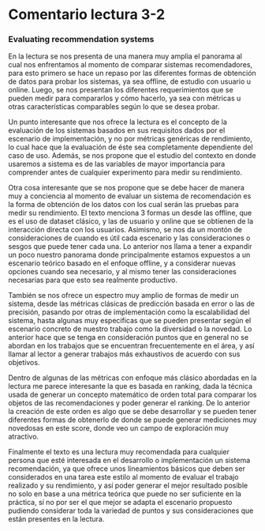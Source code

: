 # Comentario lectura 3-2

### Evaluating recommendation systems

En la lectura se nos presenta de una manera muy amplia el panorama al cual nos enfrentamos al momento de comparar sistemas recomendadores, para esto primero se hace un repaso por las diferentes formas de obtención de datos para probar los sistemas, ya sea offline, de estudio con usuario u online. Luego, se nos presentan los diferentes requerimientos que se pueden medir para compararlos y cómo hacerlo, ya sea con métricas u otras características comparables según lo que se desea probar.

Un punto interesante que nos ofrece la lectura es el concepto de la evaluación de los sistemas basados en sus requisitos dados por el escenario de implementación, y no por métricas genéricas de rendimiento, lo cual hace que la evaluación de éste sea completamente dependiente del caso de uso. Además, se nos propone que el estudio del contexto en donde usaremos a sistema es de las variables de mayor importancia para comprender antes de cualquier experimento para medir su rendimiento. 

Otra cosa interesante que se nos propone que se debe hacer de manera muy a conciencia al momento de evaluar un sistema de recomendación es la forma de obtención de los datos con los cual serán las pruebas para medir su rendimiento. El texto menciona 3 formas un desde las offline, que es el uso de dataset clásico, y las de usuario y online que se obtienen de la interacción directa con los usuarios. Asimismo, se nos da un montón de consideraciones de cuando es útil cada escenario y las consideraciones o sesgos que puede tener cada una. Lo anterior nos llama a tener a expandir un poco nuestro panorama donde principalmente estamos expuestos a un escenario teórico basado en el enfoque offline, y a considerar nuevas opciones cuando sea necesario, y al mismo tener las consideraciones necesarias para que esto sea realmente productivo.

También se nos ofrece un espectro muy amplio de formas de medir un sistema, desde las métricas clásicas de predicción basada en error o las de precisión, pasando por otras de implementación como la escalabilidad del sistema, hasta algunas muy especificas que se pueden presentar según el escenario concreto de nuestro trabajo como la diversidad o la novedad. Lo anterior hace que se tenga en consideración puntos que en general no se abordan en los trabajos que se encuentran frecuentemente en el área, y así llamar al lector a generar trabajos más exhaustivos de acuerdo con sus objetivos.

Dentro de algunas de las métricas con enfoque más clásico abordadas en la lectura me parece interesante la que es basada en ranking, dada la técnica usada de generar un concepto matemático de orden total para comparar los objetos de las recomendaciones y poder generar el ranking. De lo anterior la creación de este orden es algo que se debe desarrollar y se pueden tener diferentes formas de obtenerlo de donde se puede generar mediciones muy novedosas en este score, donde veo un campo de exploración muy atractivo.

Finalmente el texto es una lectura muy recomendada para cualquier persona que esté interesada en el desarrollo o implementación un sistema recomendación, ya que ofrece unos lineamientos básicos que deben ser considerados en una tarea este estilo al momento de evaluar el trabajo realizado y su rendimiento, y así poder generar el mejor resultado posible no solo en base a una métrica teórica que puede no ser suficiente en la práctica, sí no por ser el que mejor se adapta el escenario propuesto pudiendo considerar toda la variedad de puntos y sus consideraciones que están presentes en la lectura.
